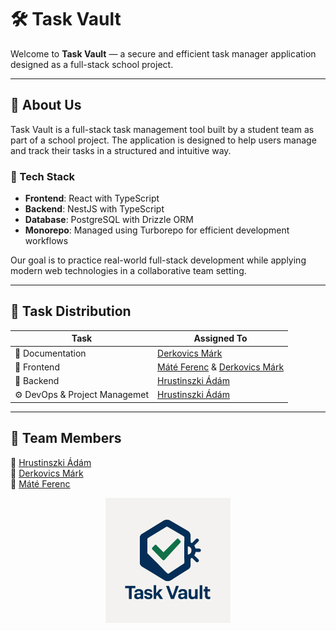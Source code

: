 # 🛠️ Task Vault

Welcome to **Task Vault** — a secure and efficient task manager application designed as a full-stack school project.

---

## 🔐 About Us

Task Vault is a full-stack task management tool built by a student team as part of a school project. The application is designed to help users manage and track their tasks in a structured and intuitive way.

### 🧱 Tech Stack

- **Frontend**: React with TypeScript
- **Backend**: NestJS with TypeScript
- **Database**: PostgreSQL with Drizzle ORM
- **Monorepo**: Managed using Turborepo for efficient development workflows

Our goal is to practice real-world full-stack development while applying modern web technologies in a collaborative team setting.

---

## 👥 Task Distribution

| Task                          | Assigned To                                                                              |
| ----------------------------- | ---------------------------------------------------------------------------------------- |
| 📝 Documentation              | [Derkovics Márk](https://github.com/9mrk9)                                               |
| 🎨 Frontend                   | [Máté Ferenc](https://github.com/ferkabruv) & [Derkovics Márk](https://github.com/9mrk9) |
| 🧠 Backend                    | [Hrustinszki Ádám](https://github.com/hrustinszkiadam)                                   |
| ⚙️ DevOps & Project Managemet | [Hrustinszki Ádám](https://github.com/hrustinszkiadam)                                   |

---

## 🔗 Team Members

👤 [Hrustinszki Ádám](https://github.com/hrustinszkiadam)  
👤 [Derkovics Márk](https://github.com/9mrk9)  
👤 [Máté Ferenc](https://github.com/ferkabruv)

<p align="center">
  <img src="https://raw.githubusercontent.com/task-vault/.github/main/profile/logo.png" alt="Task Vault Logo" width="200" />
</p>
